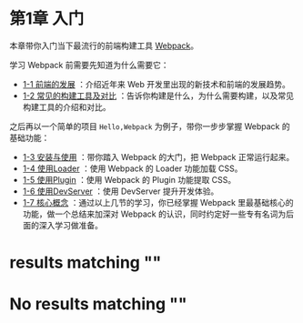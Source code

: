 
# 第1章 入门

本章带你入门当下最流行的前端构建工具 [Webpack](https://webpack.js.org)。

学习 Webpack 前需要先知道为什么需要它：

- [1-1 前端的发展](1-1前端的发展.md) ：介绍近年来 Web 开发里出现的新技术和前端的发展趋势。
- [1-2 常见的构建工具及对比](1-2常见的构建工具及对比.md) ：告诉你构建是什么，为什么需要构建，以及常见构建工具的介绍和对比。

之后再以一个简单的项目 `Hello,Webpack` 为例子，带你一步步掌握 Webpack 的基础功能：

- [1-3 安装与使用](1-3安装与使用.md) ：带你踏入 Webpack 的大门，把 Webpack 正常运行起来。
- [1-4 使用Loader](1-4使用Loader.md) ：使用 Webpack 的 Loader 功能加载 CSS。
- [1-5 使用Plugin](1-5使用Plugin.md) ：使用 Webpack 的 Plugin 功能提取 CSS。
- [1-6 使用DevServer](1-6使用DevServer.md) ：使用 DevServer 提升开发体验。
- [1-7 核心概念](1-7核心概念.md) ：通过以上几节的学习，你已经掌握 Webpack 里最基础核心的功能，做一个总结来加深对 Webpack 的认识，同时约定好一些专有名词为后面的深入学习做准备。

#  results matching ""

# No results matching ""

